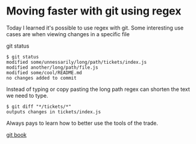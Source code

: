 # Moving faster with git using regex

Today I learned it's possible to use regex with git. Some interesting use cases are when viewing changes in a specific file

git status

```
$ git status
modified some/unnessarily/long/path/tickets/index.js
modified another/long/path/file.js
modified some/cool/README.md
no changes added to commit
``` 

Instead of typing or copy pasting the long path regex can shorten the text we need to type.

```
$ git diff "*/tickets/*"
outputs changes in tickets/index.js
```

Always pays to learn how to better use the tools of the trade. 

[git book](https://git-scm.com/docs/git-restore)
